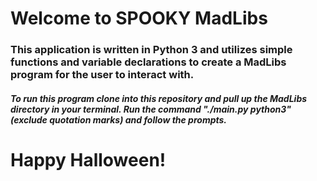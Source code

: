 <h1>Welcome to SPOOKY MadLibs</h1>
<h3>This application is written in Python 3 and utilizes
simple functions and variable declarations to create a MadLibs
program for the user to interact with.</h3>
<h5>To run this program clone into this repository and pull up the MadLibs
directory in your terminal. Run the command "./main.py python3" (exclude quotation marks)
and follow the prompts.</h5>

<h1>Happy Halloween!</h1>
